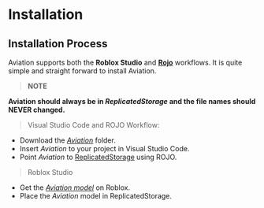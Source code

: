 
# Installation

## Installation Process

Aviation supports both the **Roblox Studio** and [**Rojo**](https://rojo.space/docs/v6/) workflows. It is quite simple and straight forward to install Aviation.

> **NOTE**

__Aviation should always be in *ReplicatedStorage* and the file names should NEVER changed.__


>Visual Studio Code and ROJO Workflow:

+ Download the [*Aviation*](https://github.com/Frieda-VI/Aviation) folder.
+ Insert *Aviation* to your project in Visual Studio Code.
+ Point *Aviation* to [ReplicatedStorage](https://github.com/Frieda-VI/Aviation/blob/main/default.project.json) using ROJO.

> Roblox Studio

+ Get the [*Aviation model*](https://www.roblox.com/library/8014570440/Aviation-V1) on Roblox.
+ Place the *Aviation* model in ReplicatedStorage.


